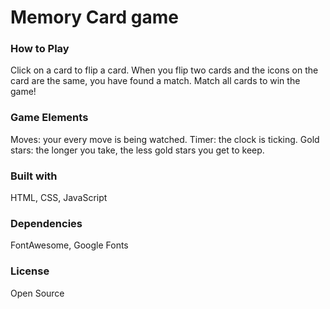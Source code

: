 # Memory Card game

### How to Play
Click on a card to flip a card. When you flip two cards and the icons on the
card are the same, you have found a match. Match all cards to win the game!

### Game Elements
Moves: your every move is being watched.
Timer: the clock is ticking.
Gold stars: the longer you take, the less gold stars you get to keep.

### Built with
HTML, CSS, JavaScript

### Dependencies
FontAwesome, Google Fonts

### License
Open Source  
